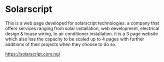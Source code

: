 # Solarscript

This is a web page developed for solarscript technologies. a company that offers services ranging from solar installation, web development, electrical design & house wiring, to air conditioner installation.
it is a 3 page website which also has the capacity to be scaled up to 4 pages with further additions of their projects when they choose to do so.

https://solarscript.com.ng/
